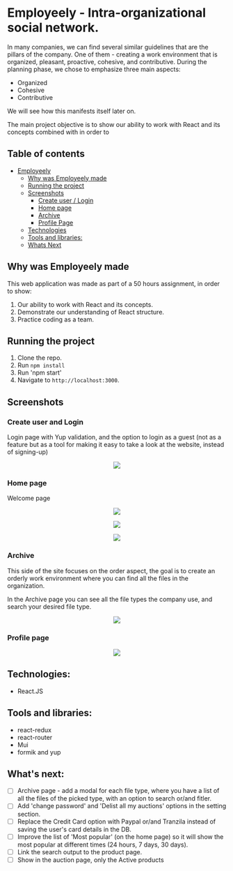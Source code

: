 # Employeely - Intra-organizational social network. 
In many companies, we can find several similar guidelines that are the pillars of the company.
One of them - creating a work environment that is organized, pleasant, proactive, cohesive, and contributive.
During the planning phase, we chose to emphasize three main aspects:
- Organized
- Cohesive
- Contributive

We will see how this manifests itself later on.

The main project objective is to show our ability to work with React and its concepts combined with  in order to 


## Table of contents 
- [Employeely](#employeely)
  - [Why was Employeely made](#why-was-employeely-made)
  - [Running the project](#running-the-project)
  - [Screenshots](#screenshots)
    + [Create user / Login](#create-user-and-login)
    + [Home page](#home-page)
    + [Archive](#archive-page)
    + [Profile Page](#profile-page)
  - [Technologies](#technologies)
  - [Tools and libraries:](#tools-and-libraries)
  - [Whats Next](#whats-next)
  
## Why was Employeely made

This web application was made as part of a 50 hours assignment, in order to show:  
1. Our ability to work with React and its concepts.
2. Demonstrate our understanding of React structure.
3. Practice coding as a team.

## Running the project

1. Clone the repo.
2. Run `npm install`
3. Run 'npm start'
4. Navigate to `http://localhost:3000`.

## Screenshots

### Create user and Login
Login page with Yup validation, and the option to login as a guest (not as a feature but as a tool for making it easy to take a look at the website, instead of signing-up)

<p align="center"><img src="https://res.cloudinary.com/diggwedxe/image/upload/v1666347642/Screenshots/employeely/res-console.cloudinary_z8iwvo.jpg" /></p>

### Home page
Welcome page  

<p align="center"><img src="https://res.cloudinary.com/diggwedxe/image/upload/v1666347644/Screenshots/employeely/res-console.cloudinary_ysgzzi.jpg"/></p>



<p align="center"><img src="https://res.cloudinary.com/diggwedxe/image/upload/v1666277608/Screenshots/employeely/res-console.cloudinary_ni2p50.jpg"/></p>
<p align="center"><img src="https://res.cloudinary.com/diggwedxe/image/upload/v1666347640/Screenshots/employeely/res-console.cloudinary_af7ws3.jpg"/></p>

### Archive

This side of the site focuses on the order aspect, the goal is to create an orderly work environment where you can find all the files in the organization. 

In the Archive page you can see all the file types the company use, and search your desired file type.

<p align="center"><img src="https://res.cloudinary.com/diggwedxe/image/upload/v1666347650/Screenshots/employeely/res-console.cloudinary_gv6r2v.jpg"/></p>

### Profile page

<p align="center"><img src="https://res.cloudinary.com/diggwedxe/image/upload/v1666277622/Screenshots/employeely/res-console.cloudinary_vnihdk.jpg"/></p>

## Technologies:

* React.JS

## Tools and libraries:

  * react-redux
  * react-router
  * Mui
  * formik and yup


## What's next:
- [ ] Archive page - add a modal for each file type, where you have a list of all the files of the picked type, with an option to search or/and fitler.
- [ ] Add 'change password' and 'Delist all my auctions' options in the setting section. 
- [ ] Replace the Credit Card option with Paypal or/and Tranzila instead of saving the user's card details in the DB. 
- [ ] Improve the list of 'Most popular' (on the home page) so it will show the most popular at different times (24 hours, 7 days, 30 days).
- [ ] Link the search output to the product page.
- [ ] Show in the auction page, only the Active products
